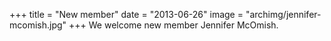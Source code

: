 +++
title = "New member"
date = "2013-06-26"
image = "archimg/jennifer-mcomish.jpg"
+++
We welcome new member Jennifer McOmish.